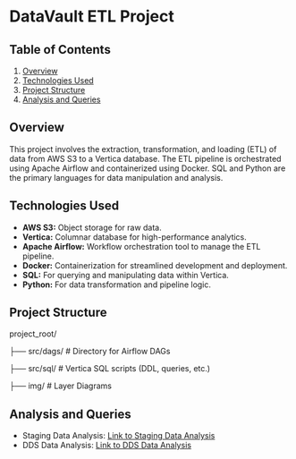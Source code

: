 # DataVault ETL Project

## Table of Contents

1. [Overview](#overview)
2. [Technologies Used](#technologies-used)
3. [Project Structure](#project-structure)
6. [Analysis and Queries](#analysis-and-queries)

## Overview

This project involves the extraction, transformation, and loading (ETL) of data from AWS S3 to a Vertica database. The ETL pipeline is orchestrated using Apache Airflow and containerized using Docker. SQL and Python are the primary languages for data manipulation and analysis.

## Technologies Used

* **AWS S3:**  Object storage for raw data.
* **Vertica:** Columnar database for high-performance analytics.
* **Apache Airflow:**  Workflow orchestration tool to manage the ETL pipeline.
* **Docker:** Containerization for streamlined development and deployment.
* **SQL:**  For querying and manipulating data within Vertica.
* **Python:**  For data transformation and pipeline logic.

## Project Structure

project_root/

├── src/dags/            # Directory for Airflow DAGs

├── src/sql/             # Vertica SQL scripts (DDL, queries, etc.)

├── img/                 # Layer Diagrams

## Analysis and Queries

- Staging Data Analysis: [Link to Staging Data Analysis](https://github.com/TenebrisX/Data-Engineering-Projects/blob/main/Vertica%20Data%20Warehouse/staging_data_analysis.md)
- DDS Data Analysis: [Link to DDS Data Analysis](https://github.com/TenebrisX/Data-Engineering-Projects/blob/main/Vertica%20Data%20Warehouse/dds_data_analysis.md)

